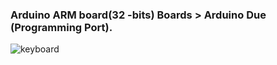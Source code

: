### Arduino ARM board(32 -bits) Boards > Arduino Due (Programming Port).

![keyboard](https://user-images.githubusercontent.com/32443720/172982636-1a04562d-7e48-452a-9856-2987f4f36d71.jpeg)